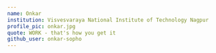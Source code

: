 ```yaml
---
name: Onkar 
institution: Visvesvaraya National Institute of Technology Nagpur
profile_pic: onkar.jpg 
quote: WORK - that's how you get it 
github_user: onkar-sopho
---
```

